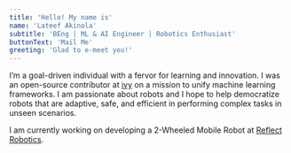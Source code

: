 ```yaml
---
title: 'Hello! My name is'
name: 'Lateef Akinola'
subtitle: 'BEng | ML & AI Engineer | Robotics Enthusiast'
buttonText: 'Mail Me'
greeting: 'Glad to e-meet you!'
---
```

I’m a goal-driven individual with a fervor for learning and innovation. I was an open-source contributor at [ivy](https://unify.ai/) on a mission to unify machine learning frameworks. I am passionate about robots and I hope to help democratize robots that are adaptive, safe, and efficient in performing complex tasks in unseen scenarios.

I am currently working on developing a 2-Wheeled Mobile Robot at [Reflect Robotics]().